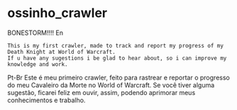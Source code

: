# ossinho_crawler
BONESTORM!!!!
En

	This is my first crawler, made to track and report my progress of my Death Knight at World of Warcraft.
	If u have any sugestions i be glad to hear about, so i can improve my knowledge and work. 

Pt-Br
	Este é meu primeiro crawler, feito para rastrear e reportar o progresso do meu Cavaleiro da Morte no World of Warcraft.
	Se você tiver alguma sugestão, ficarei feliz em ouvir, assim, podendo aprimorar meus conhecimentos e trabalho.
